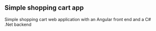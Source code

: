 ## Simple shopping cart app
Simple shopping cart web application with an Angular front end and a C# .Net backend
